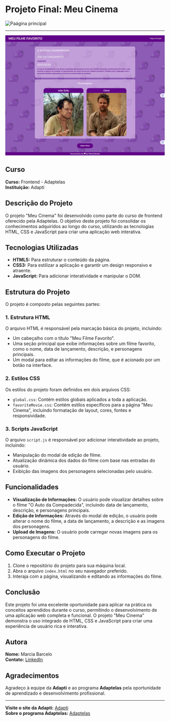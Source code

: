 # Projeto Final: Meu Cinema

![Paágina principal](./img/principal.png)

----

![Página secundária](./img/secundaria.png)



## Curso
**Curso:** Frontend - Adaptelas  
**Instituição:** Adapti

## Descrição do Projeto
O projeto "Meu Cinema" foi desenvolvido como parte do curso de frontend oferecido pela Adaptelas. O objetivo deste projeto foi consolidar os conhecimentos adquiridos ao longo do curso, utilizando as tecnologias HTML, CSS e JavaScript para criar uma aplicação web interativa.

## Tecnologias Utilizadas
- **HTML5:** Para estruturar o conteúdo da página.
- **CSS3:** Para estilizar a aplicação e garantir um design responsivo e atraente.
- **JavaScript:** Para adicionar interatividade e manipular o DOM.

## Estrutura do Projeto
O projeto é composto pelas seguintes partes:

### 1. Estrutura HTML
O arquivo HTML é responsável pela marcação básica do projeto, incluindo:
- Um cabeçalho com o título "Meu Filme Favorito".
- Uma seção principal que exibe informações sobre um filme favorito, como o nome, data de lançamento, descrição, e personagens principais.
- Um modal para editar as informações do filme, que é acionado por um botão na interface.

### 2. Estilos CSS
Os estilos do projeto foram definidos em dois arquivos CSS:
- `global.css`: Contém estilos globais aplicados a toda a aplicação.
- `favoriteMovie.css`: Contém estilos específicos para a página "Meu Cinema", incluindo formatação de layout, cores, fontes e responsividade.

### 3. Scripts JavaScript
O arquivo `script.js` é responsável por adicionar interatividade ao projeto, incluindo:
- Manipulação do modal de edição de filme.
- Atualização dinâmica dos dados do filme com base nas entradas do usuário.
- Exibição das imagens dos personagens selecionadas pelo usuário.

## Funcionalidades
- **Visualização de Informações:** O usuário pode visualizar detalhes sobre o filme "O Auto da Compadecida", incluindo data de lançamento, descrição, e personagens principais.
- **Edição de Informações:** Através do modal de edição, o usuário pode alterar o nome do filme, a data de lançamento, a descrição e as imagens dos personagens.
- **Upload de Imagens:** O usuário pode carregar novas imagens para os personagens do filme.

## Como Executar o Projeto
1. Clone o repositório do projeto para sua máquina local.
2. Abra o arquivo `index.html` no seu navegador preferido.
3. Interaja com a página, visualizando e editando as informações do filme.

## Conclusão
Este projeto foi uma excelente oportunidade para aplicar na prática os conceitos aprendidos durante o curso, permitindo o desenvolvimento de uma aplicação web completa e funcional. O projeto "Meu Cinema" demonstra o uso integrado de HTML, CSS e JavaScript para criar uma experiência de usuário rica e interativa.

## Autora
**Nome:** Marcia Barcelo  
**Contato:** [LinkedIn](https://www.linkedin.com/in/mpbarcelo/)

## Agradecimentos
Agradeço à equipe da **Adapti** e ao programa **Adaptelas** pela oportunidade de aprendizado e desenvolvimento profissional.

---

**Visite o site da Adapti:** [Adapti](https://www.adapti.info/)  
**Sobre o programa Adaptelas:** [Adaptelas](https://www.instagram.com/adaptiempresajr/)
